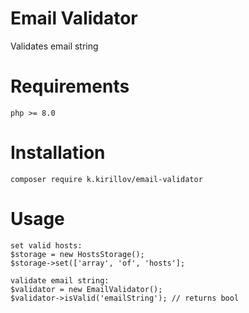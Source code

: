 # Email Validator
Validates email string

# Requirements
```
php >= 8.0
```

# Installation
``` 
composer require k.kirillov/email-validator
```

# Usage
```
set valid hosts:
$storage = new HostsStorage();
$storage->set(['array', 'of', 'hosts'];

validate email string:
$validator = new EmailValidator();
$validator->isValid('emailString'); // returns bool
```